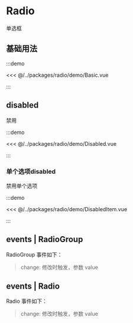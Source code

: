 # Radio

单选框

## 基础用法

:::demo

<<< @/../packages/radio/demo/Basic.vue

:::

## disabled

禁用

:::demo

<<< @/../packages/radio/demo/Disabled.vue

:::

### 单个选项disabled

禁用单个选项

:::demo

<<< @/../packages/radio/demo/DisabledItem.vue

:::

## events | RadioGroup

RadioGroup 事件如下：

> change: 修改时触发，参数 value

## events | Radio

Radio 事件如下：

> change: 修改时触发，参数 value
